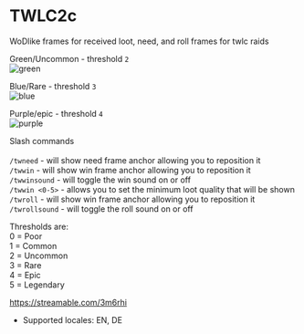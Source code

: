 # TWLC2c
WoDlike frames for received loot, need, and roll frames for twlc raids<Br>

Green/Uncommon - threshold `2`<BR>
![green](https://i.imgur.com/nU2MBAv.png)

Blue/Rare - threshold `3`<BR>
![blue](https://i.imgur.com/3lpn7nh.png)

Purple/epic - threshold `4`<BR>
![purple](https://i.imgur.com/G2mT0pC.png)


Slash commands<Br><Br>
`/twneed` - will show need frame anchor allowing you to reposition it<br>
`/twwin` - will show win frame anchor allowing you to reposition it<br>
`/twwinsound` - will toggle the win sound on or off<br>
`/twwin <0-5>` - allows you to set the minimum loot quality that will be shown
`/twroll` - will show win frame anchor allowing you to reposition it<br>
`/twrollsound` - will toggle the roll sound on or off<br>

Thresholds are:<Br>
0 = Poor<br>
1 = Common<br>
2 = Uncommon<br>
3 = Rare<br>
4 = Epic<br>
5 = Legendary<br>

https://streamable.com/3m6rhi


* Supported locales: EN, DE
